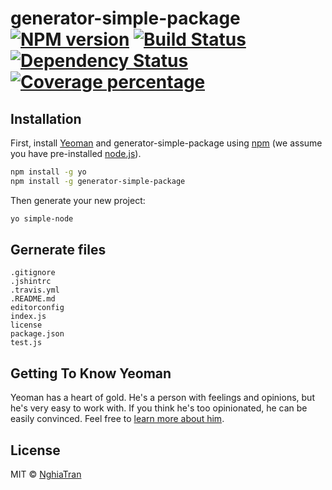 # generator-simple-package [![NPM version][npm-image]][npm-url] [![Build Status][travis-image]][travis-url] [![Dependency Status][daviddm-image]][daviddm-url] [![Coverage percentage][coveralls-image]][coveralls-url]
> 

## Installation

First, install [Yeoman](http://yeoman.io) and generator-simple-package using [npm](https://www.npmjs.com/) (we assume you have pre-installed [node.js](https://nodejs.org/)).

```bash
npm install -g yo
npm install -g generator-simple-package
```

Then generate your new project:

```bash
yo simple-node
```

## Gernerate files

```
.gitignore
.jshintrc
.travis.yml
.README.md
editorconfig
index.js
license
package.json
test.js
```

## Getting To Know Yeoman

Yeoman has a heart of gold. He&#39;s a person with feelings and opinions, but he&#39;s very easy to work with. If you think he&#39;s too opinionated, he can be easily convinced. Feel free to [learn more about him](http://yeoman.io/).

## License

MIT © [NghiaTran]()


[npm-image]: https://badge.fury.io/js/generator-simple-package.svg
[npm-url]: https://npmjs.org/package/generator-simple-package
[travis-image]: https://travis-ci.org/nghiattran/generator-simple-package.svg?branch=master
[travis-url]: https://travis-ci.org/nghiattran/generator-simple-package
[daviddm-image]: https://david-dm.org/nghiattran/generator-simple-package.svg?theme=shields.io
[daviddm-url]: https://david-dm.org/nghiattran/generator-simple-package
[coveralls-image]: https://coveralls.io/repos/nghiattran/generator-simple-package/badge.svg
[coveralls-url]: https://coveralls.io/r/nghiattran/generator-simple-package
